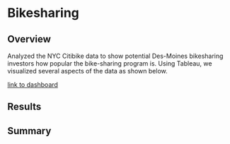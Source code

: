 # Bikesharing
## Overview
Analyzed the NYC Citibike data to show potential Des-Moines bikesharing investors how popular the bike-sharing program is. Using Tableau, we visualized several aspects of the data as shown below.

[link to dashboard](https://public.tableau.com/views/NYCCitiBikeAnalysis_16607816316370/CitiBikeDataStory?:language=en-US&publish=yes&:display_count=n&:origin=viz_share_link)

## Results


## Summary
